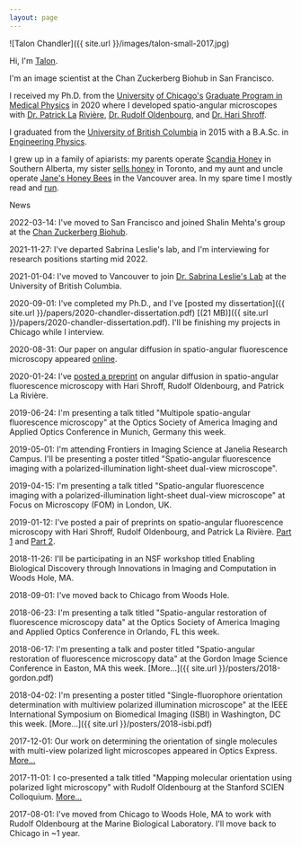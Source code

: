 ```yaml
---
layout: page
---
```


![Talon Chandler]({{ site.url }}/images/talon-small-2017.jpg)

Hi, I'm [Talon](https://books.google.com/books?id=pD6arNyKyi8C&pg=PT61&lpg=PT61&dq=%22Just+at+that+moment+the+Lord+of+the+Eagles+swept+down+from+above,+seized+him+in+his+talons,+and+was+gone.%22&source=bl&ots=2kfe5990uE&sig=8_ISf65WbcgOCJikcD5oP2Y2FXk&hl=en&sa=X&ved=0ahUKEwjO6IfYzvrTAhVLjlQKHXy0CXQQ6AEIKzAB#v=onepage&q=%22Just%20at%20that%20moment%20the%20Lord%20of%20the%20Eagles%20swept%20down%20from%20above%2C%20seized%20him%20in%20his%20talons%2C%20and%20was%20gone.%22&f=false).

I'm an image scientist at the Chan Zuckerberg Biohub in San Francisco.

I received my Ph.D. from the [University][chicago] [of Chicago's][chicago] [Graduate Program in][medphys] [Medical Physics][medphys] in 2020 where I developed spatio-angular microscopes with [Dr. Patrick La][patrick] [Rivi&egrave;re][patrick], [Dr. Rudolf Oldenbourg](http://www.mbl.edu/bell/current-faculty/oldenbourg-lab/), and [Dr. Hari Shroff](https://www.nibib.nih.gov/about-nibib/staff/hari-shroff).

I graduated from the [University of British Columbia][ubc] in 2015 with a B.A.Sc. in [Engineering Physics][fizz].

I grew up in a family of apiarists: my parents operate [Scandia Honey](http://scandiahoney.com/) in Southern Alberta, my sister [sells honey](https://chandlerhoney.ca/) in Toronto, and my aunt and uncle operate [Jane's Honey Bees](https://www.janeshoneybees.com) in the Vancouver area. In my spare time I mostly read and [run](http://ultrasignup.com/results_participant.aspx?fname=Talon&lname=Chandler).

<span class="bold">News</span>

2022-03-14: I've moved to San Francisco and joined Shalin Mehta's group at the [Chan Zuckerberg Biohub](https://www.czbiohub.org/).

2021-11-27: I've departed Sabrina Leslie's lab, and I'm interviewing for research positions starting mid 2022.

2021-01-04: I've moved to Vancouver to join [Dr. Sabrina Leslie's Lab](https://leslielab.msl.ubc.ca/) at the University of British Columbia.

2020-09-01: I've completed my Ph.D., and I've [posted my dissertation]({{ site.url }}/papers/2020-chandler-dissertation.pdf) [(21 MB)]({{ site.url }}/papers/2020-chandler-dissertation.pdf). I'll be finishing my projects in Chicago while I interview. 

2020-08-31: Our paper on angular diffusion in spatio-angular fluorescence microscopy appeared [online](https://www.osapublishing.org/josaa/abstract.cfm?uri=josaa-37-9-1465). 

2020-01-24: I've [posted a preprint](https://arxiv.org/abs/2001.09232) on angular diffusion in spatio-angular fluorescence microscopy with Hari Shroff, Rudolf Oldenbourg, and Patrick La Rivi&egrave;re.

2019-06-24: I'm presenting a talk titled "Multipole spatio-angular fluorescence microscopy" at the Optics Society of America Imaging and Applied Optics Conference in Munich, Germany this week.

2019-05-01: I'm attending Frontiers in Imaging Science at Janelia Research Campus. I'll be presenting a poster titled "Spatio-angular fluorescence imaging with a polarized-illumination light-sheet dual-view microscope".

2019-04-15: I'm presenting a talk titled "Spatio-angular fluorescence imaging with a polarized-illumination light-sheet dual-view microscope" at Focus on Microscopy (FOM) in London, UK. 

2019-01-12: I've posted a pair of preprints on spatio-angular fluorescence microscopy with Hari Shroff, Rudolf Oldenbourg, and Patrick La Rivi&egrave;re. [Part 1](https://arxiv.org/abs/1812.07093) and [Part 2](https://arxiv.org/abs/1901.01181).

2018-11-26: I'll be participating in an NSF workshop titled Enabling Biological Discovery through Innovations in Imaging and Computation in Woods Hole, MA.

2018-09-01: I've moved back to Chicago from Woods Hole.

2018-06-23: I'm presenting a talk titled "Spatio-angular restoration of fluorescence microscopy data" at the Optics Society of America Imaging and Applied Optics Conference in Orlando, FL this week.
      
2018-06-17: I'm presenting a talk and poster titled "Spatio-angular restoration of fluorescence microscopy data" at the Gordon Image Science Conference in Easton, MA this week. [More...]({{ site.url }}/posters/2018-gordon.pdf)

2018-04-02: I'm presenting a poster titled "Single-fluorophore orientation determination with multiview polarized illumination microscope" at the IEEE International Symposium on Biomedical Imaging (ISBI) in Washington, DC this week. [More...]({{ site.url }}/posters/2018-isbi.pdf)

2017-12-01: Our work on determining the orientation of single molecules with multi-view polarized light microscopes appeared in Optics Express. [More...](https://www.osapublishing.org/oe/abstract.cfm?uri=oe-25-25-31309&origin=search)

2017-11-01: I co-presented a talk titled "Mapping molecular orientation using polarized light microscopy" with Rudolf Oldenbourg at the Stanford SCIEN Colloquium. [More...](https://talks.stanford.edu/scien/scien-colloquium-series/#2017)

2017-08-01: I've moved from Chicago to Woods Hole, MA to work with Rudolf Oldenbourg at the Marine Biological Laboratory. I'll move back to Chicago in ~1 year.

[medphys]: http://medicalphysics.uchicago.edu/
[chicago]: https://www.uchicago.edu/
[patrick]: https://radiology.uchicago.edu/directory/patrick-la-riviere
[mbl]: http://www.mbl.edu/
[ubc]: https://www.ubc.ca/
[fizz]: http://www.engphys.ubc.ca/
